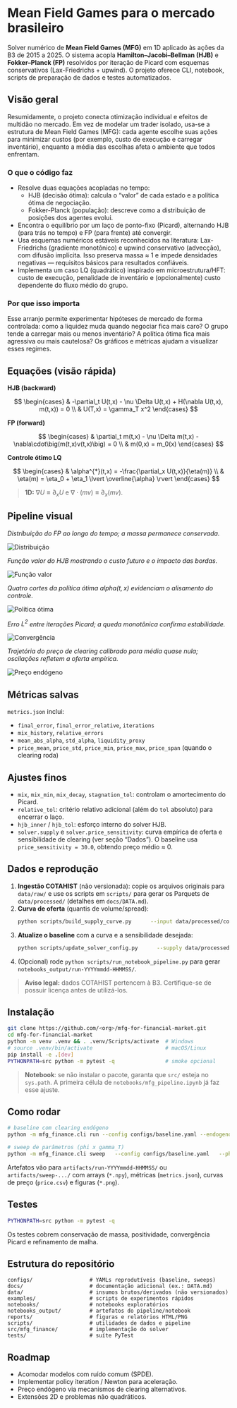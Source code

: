 # Mean Field Games para o mercado brasileiro
Solver numérico de **Mean Field Games (MFG)** em 1D aplicado às ações da B3 de 2015 a 2025. O sistema acopla **Hamilton–Jacobi–Bellman (HJB)** e **Fokker–Planck (FP)** resolvidos por iteração de Picard com esquemas conservativos (Lax-Friedrichs + upwind). O projeto oferece CLI, notebook, scripts de preparação de dados e testes automatizados.

## Visão geral
Resumidamente, o projeto conecta otimização individual e efeitos de multidão no mercado. Em vez de modelar um trader isolado, usa-se a estrutura de Mean Field Games (MFG): cada agente escolhe suas ações para minimizar custos (por exemplo, custo de execução e carregar inventário), enquanto a média das escolhas afeta o ambiente que todos enfrentam.

### **O que o código faz**
- Resolve duas equações acopladas no tempo:
  - HJB (decisão ótima): calcula o “valor” de cada estado e a política ótima de negociação.
  - Fokker-Planck (população): descreve como a distribuição de posições dos agentes evolui.
- Encontra o equilíbrio por um laço de ponto-fixo (Picard), alternando HJB (para trás no tempo) e FP (para frente) até convergir.
- Usa esquemas numéricos estáveis reconhecidos na literatura: Lax-Friedrichs (gradiente monotônico) e upwind conservativo (advecção), com difusão implícita. Isso preserva massa ≈ 1 e impede densidades negativas — requisitos básicos para resultados confiáveis.
- Implementa um caso LQ (quadrático) inspirado em microestrutura/HFT: custo de execução, penalidade de inventário e (opcionalmente) custo dependente do fluxo médio do grupo.

### **Por que isso importa**
Esse arranjo permite experimentar hipóteses de mercado de forma controlada: como a liquidez muda quando negociar fica mais caro? O grupo tende a carregar mais ou menos inventário? A política ótima fica mais agressiva ou mais cautelosa? Os gráficos e métricas ajudam a visualizar esses regimes.

## Equações (visão rápida)

**HJB (backward)**

$$
\begin{cases}
& -\partial_t U(t,x) - \nu \Delta U(t,x) + H(\nabla U(t,x), m(t,x)) = 0 \\
& U(T,x) = \gamma_T x^2
\end{cases}
$$

**FP (forward)**

$$
\begin{cases}
& \partial_t m(t,x) - \nu \Delta m(t,x) - \nabla\cdot\big(m(t,x)v(t,x)\big) = 0 \\
& m(0,x) = m_0(x)
\end{cases}
$$

**Controle ótimo LQ**

$$
\begin{cases}
& \alpha^{*}(t,x) = -\frac{\partial_x U(t,x)}{\eta(m)} \\
& \eta(m) = \eta_0 + \eta_1 \lvert \overline{\alpha} \rvert
\end{cases}
$$

> **1D:** $\nabla U \equiv \partial_x U$ e $\nabla\cdot(mv)\equiv \partial_x(mv)$.

## Pipeline visual
*Distribuição do FP ao longo do tempo; a massa permanece conservada.*

![Distribuição](notebooks_output/run-20251020-005200/density_small.png)


*Função valor do HJB mostrando o custo futuro e o impacto das bordas.*

![Função valor](notebooks_output/run-20251020-005200/value_function_small.png)


*Quatro cortes da política ótima $alpha(t,x)$ evidenciam o alisamento do controle.*

![Política ótima](notebooks_output/run-20251020-005200/alpha_cuts_small.png)


*Erro $L^2$ entre iterações Picard; a queda monotônica confirma estabilidade.*

![Convergência](notebooks_output/run-20251020-005200/convergence_small.png)


*Trajetória do preço de clearing calibrado para média quase nula; oscilações refletem a oferta empírica.*

![Preço endógeno](notebooks_output/run-20251020-005200/price_small.png)

## Métricas salvas
`metrics.json` inclui:
- `final_error`, `final_error_relative`, `iterations`
- `mix_history`, `relative_errors`
- `mean_abs_alpha`, `std_alpha`, `liquidity_proxy`
- `price_mean`, `price_std`, `price_min`, `price_max`, `price_span` (quando o clearing roda)

## Ajustes finos
- `mix`, `mix_min`, `mix_decay`, `stagnation_tol`: controlam o amortecimento do Picard.
- `relative_tol`: critério relativo adicional (além do `tol` absoluto) para encerrar o laço.
- `hjb_inner` / `hjb_tol`: esforço interno do solver HJB.
- `solver.supply` e `solver.price_sensitivity`: curva empírica de oferta e sensibilidade de clearing (ver seção “Dados”). O baseline usa `price_sensitivity = 30.0`, obtendo preço médio ≈ 0.

## Dados e reprodução
1. **Ingestão COTAHIST** (não versionada): copie os arquivos originais para `data/raw/` e use os scripts em `scripts/` para gerar os Parquets de `data/processed/` (detalhes em `docs/DATA.md`).
2. **Curva de oferta** (quantis de volume/spread):
   ```bash
   python scripts/build_supply_curve.py      --input data/processed/cotahist_equities_extended.parquet      --output data/processed/supply_curve.csv
   ```
3. **Atualize o baseline** com a curva e a sensibilidade desejada:
   ```bash
   python scripts/update_solver_config.py      --supply data/processed/supply_curve.csv      --config configs/baseline.yaml      --scale 5e-05      --price-sensitivity 30.0
   ```
4. (Opcional) rode `python scripts/run_notebook_pipeline.py` para gerar `notebooks_output/run-YYYYmmdd-HHMMSS/`.

> **Aviso legal:** dados COTAHIST pertencem à B3. Certifique-se de possuir licença antes de utilizá-los.

## Instalação
```bash
git clone https://github.com/<org>/mfg-for-financial-market.git
cd mfg-for-financial-market
python -m venv .venv && . .venv/Scripts/activate  # Windows
# source .venv/bin/activate                       # macOS/Linux
pip install -e .[dev]
PYTHONPATH=src python -m pytest -q                # smoke opcional
```
> **Notebook**: se não instalar o pacote, garanta que `src/` esteja no `sys.path`. A primeira célula de `notebooks/mfg_pipeline.ipynb` já faz esse ajuste.

## Como rodar
```bash
# baseline com clearing endógeno
python -m mfg_finance.cli run --config configs/baseline.yaml --endogenous-price

# sweep de parâmetros (phi x gamma_T)
python -m mfg_finance.cli sweep   --config configs/baseline.yaml   --phi 0.02,0.035359,0.05   --gamma_T 0.4,0.568862
```
Artefatos vão para `artifacts/run-YYYYmmdd-HHMMSS/` ou `artifacts/sweep-.../` com arrays (`*.npy`), métricas (`metrics.json`), curvas de preço (`price.csv`) e figuras (`*.png`).


## Testes
```bash
PYTHONPATH=src python -m pytest -q
```
Os testes cobrem conservação de massa, positividade, convergência Picard e refinamento de malha.

## Estrutura do repositório
```
configs/                  # YAMLs reprodutíveis (baseline, sweeps)
docs/                     # documentação adicional (ex.: DATA.md)
data/                     # insumos brutos/derivados (não versionados)
examples/                 # scripts de experimentos rápidos
notebooks/                # notebooks exploratórios
notebooks_output/         # artefatos do pipeline/notebook
reports/                  # figuras e relatórios HTML/PNG
scripts/                  # utilidades de dados e pipeline
src/mfg_finance/          # implementação do solver
tests/                    # suíte PyTest
```

## Roadmap
- Acomodar modelos com ruído comum (SPDE).
- Implementar policy iteration / Newton para aceleração.
- Preço endógeno via mecanismos de clearing alternativos.
- Extensões 2D e problemas não quadráticos.













